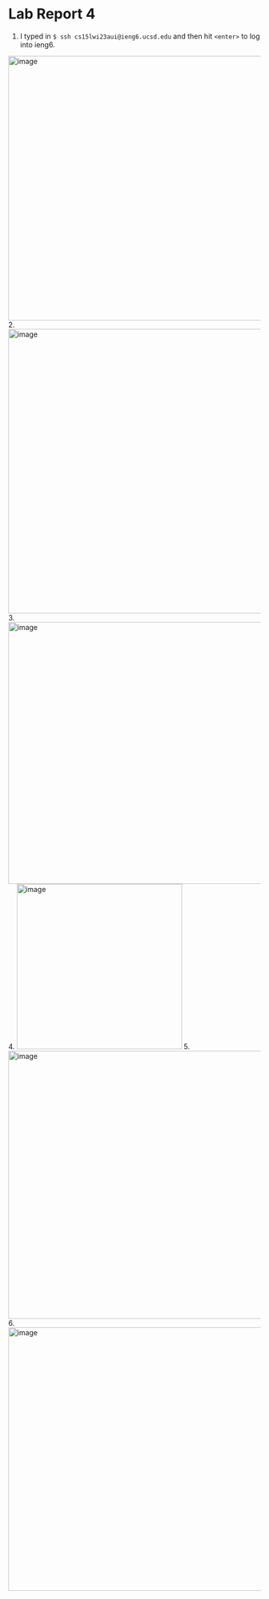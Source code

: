 # Lab Report 4

1. I typed in `$ ssh cs15lwi23aui@ieng6.ucsd.edu` and then hit `<enter>` to log into ieng6.
<img width="528" alt="image" src="https://user-images.githubusercontent.com/122576045/221492752-3d1e52f9-69f7-4f2a-87c5-c17d23ba0eed.png">
2. 
<img width="568" alt="image" src="https://user-images.githubusercontent.com/122576045/221492886-4b6f2e33-98ce-412d-b408-c96b4610dd37.png">
3. 
<img width="523" alt="image" src="https://user-images.githubusercontent.com/122576045/221499976-9c1ecc9e-82e3-4548-af7c-0cf85f82c4c8.png">
4. 
<img width="330" alt="image" src="https://user-images.githubusercontent.com/122576045/221513549-e9ff345c-336b-4145-82a0-2487bc3d782d.png">
5. 
<img width="535" alt="image" src="https://user-images.githubusercontent.com/122576045/221514484-4363ad95-1fa2-4518-b071-387847a9dc6c.png">
6. 
<img width="526" alt="image" src="https://user-images.githubusercontent.com/122576045/221518382-7f664820-0da2-4b16-a9ff-89d4e6cb26b1.png">

